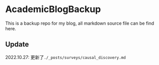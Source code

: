 # AcademicBlogBackup
 This is a backup repo for my blog, all markdown source file can be find here. 

## Update

2022.10.27: 更新了`./_posts/surveys/causal_discovery.md`